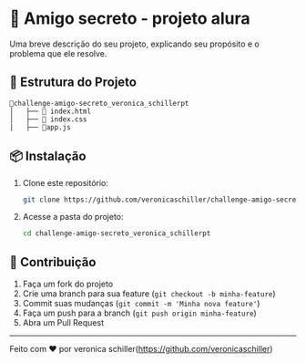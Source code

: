 # 📌 Amigo secreto - projeto alura

Uma breve descrição do seu projeto, explicando seu propósito e o problema que ele resolve.


## 📂 Estrutura do Projeto

```
📁challenge-amigo-secreto_veronica_schillerpt
│   ├── 📜 index.html
│   ├── 📜 index.css
|   ├── 📜app.js

```

## 📦 Instalação

1. Clone este repositório:
   ```sh
   git clone https://github.com/veronicaschiller/challenge-amigo-secreto_veronica_schillerpt.git
   ```

2. Acesse a pasta do projeto:
   ```sh
   cd challenge-amigo-secreto_veronica_schillerpt
   ```





## 🤝 Contribuição

1. Faça um fork do projeto
2. Crie uma branch para sua feature (`git checkout -b minha-feature`)
3. Commit suas mudanças (`git commit -m 'Minha nova feature'`)
4. Faça um push para a branch (`git push origin minha-feature`)
5. Abra um Pull Request


---

Feito com ❤️ por veronica schiller(https://github.com/veronicaschiller)

